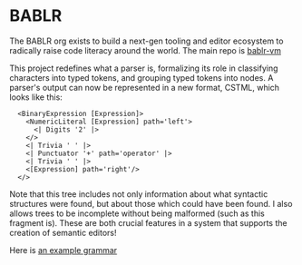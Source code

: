 # BABLR

The BABLR org exists to build a next-gen tooling and editor ecosystem to radically raise code literacy around the world. 
The main repo is [bablr-vm](https://github.com/bablr-lang/bablr-vm)

This project redefines what a parser is, formalizing its role in classifying characters into typed tokens, and grouping typed tokens into nodes. A parser's output can now be represented in a new format, CSTML, which looks like this:

```cstml
  <BinaryExpression [Expression]>
    <NumericLiteral [Expression] path='left'>
      <| Digits '2' |>
    </>
    <| Trivia ' ' |>
    <| Punctuator '+' path='operator' |>
    <| Trivia ' ' |>
    <[Expression] path='right'/>
  </>
```

Note that this tree includes not only information about what syntactic structures were found, but about those which could have been found. I also allows trees to be incomplete without being malformed (such as this fragment is). These are both crucial features in a system that supports the creation of semantic editors!


Here is [an example grammar](https://gist.github.com/conartist6/5adbbf28d11497467848f530756c1c2a)



